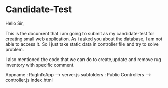 # Candidate-Test
Hello Sir,

This is the document that i am going to submit as my candidate-test for creating small web application.
As i asked you about the database, I am not able to access it. So i just take static data in controller file and try to solve problem.

I also mentioned the code that we can do to create,update and remove rug inventory with specific comment.


Appname : RugInfoApp --> server.js
subfolders : Public
                Controllers --> controller.js
                index.html
